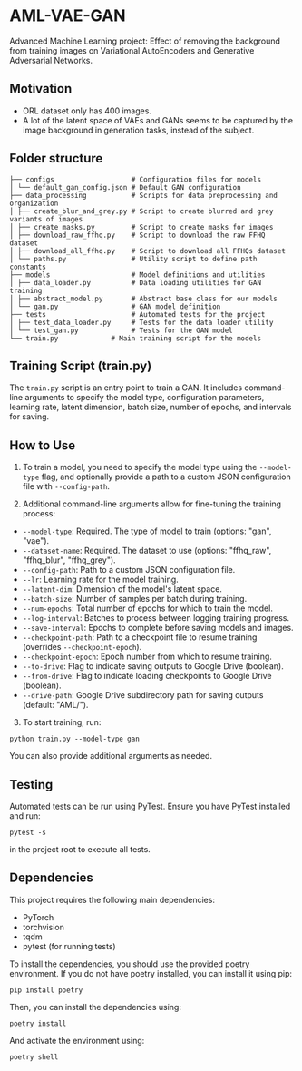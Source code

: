 # AML-VAE-GAN
Advanced Machine Learning project: Effect of removing the background from training images on Variational AutoEncoders and Generative Adversarial Networks.

## Motivation
- ORL dataset only has 400 images.
- A lot of the latent space of VAEs and GANs seems to be captured by the image background in generation tasks, instead of the subject.

## Folder structure
```
├── configs                   # Configuration files for models
│ └── default_gan_config.json # Default GAN configuration
├── data_processing           # Scripts for data preprocessing and organization
│ ├── create_blur_and_grey.py # Script to create blurred and grey variants of images
│ ├── create_masks.py         # Script to create masks for images
│ ├── download_raw_ffhq.py    # Script to download the raw FFHQ dataset
│ ├── download_all_ffhq.py    # Script to download all FFHQs dataset
│ └── paths.py                # Utility script to define path constants
├── models                    # Model definitions and utilities
│ ├── data_loader.py          # Data loading utilities for GAN training
│ ├── abstract_model.py       # Abstract base class for our models
│ └── gan.py                  # GAN model definition
├── tests                     # Automated tests for the project
│ ├── test_data_loader.py     # Tests for the data loader utility
│ └── test_gan.py             # Tests for the GAN model
└── train.py             # Main training script for the models
```
## Training Script (train.py)

The `train.py` script is an entry point to train a GAN. It includes command-line arguments to specify the model type, configuration parameters, learning rate, latent dimension, batch size, number of epochs, and intervals for saving.

## How to Use

1. To train a model, you need to specify the model type using the `--model-type` flag, and optionally provide a path to a custom JSON configuration file with `--config-path`.

2. Additional command-line arguments allow for fine-tuning the training process:

- `--model-type`: Required. The type of model to train (options: "gan", "vae").
- `--dataset-name`: Required. The dataset to use (options: "ffhq_raw", "ffhq_blur", "ffhq_grey").
- `--config-path`: Path to a custom JSON configuration file.
- `--lr`: Learning rate for the model training.
- `--latent-dim`: Dimension of the model's latent space.
- `--batch-size`: Number of samples per batch during training.
- `--num-epochs`: Total number of epochs for which to train the model.
- `--log-interval`: Batches to process between logging training progress.
- `--save-interval`: Epochs to complete before saving models and images.
- `--checkpoint-path`: Path to a checkpoint file to resume training (overrides `--checkpoint-epoch`).
- `--checkpoint-epoch`: Epoch number from which to resume training.
- `--to-drive`: Flag to indicate saving outputs to Google Drive (boolean).
- `--from-drive`: Flag to indicate loading checkpoints to Google Drive (boolean).
- `--drive-path`: Google Drive subdirectory path for saving outputs (default: "AML/").

3. To start training, run:

`python train.py --model-type gan`

You can also provide additional arguments as needed.

## Testing

Automated tests can be run using PyTest. Ensure you have PyTest installed and run:

`pytest -s`

in the project root to execute all tests.

## Dependencies

This project requires the following main dependencies:

- PyTorch
- torchvision
- tqdm
- pytest (for running tests)

To install the dependencies, you should use the provided poetry environment. If you do not have poetry installed, you can install it using pip:

`pip install poetry`

Then, you can install the dependencies using:

`poetry install`

And activate the environment using:

`poetry shell`
